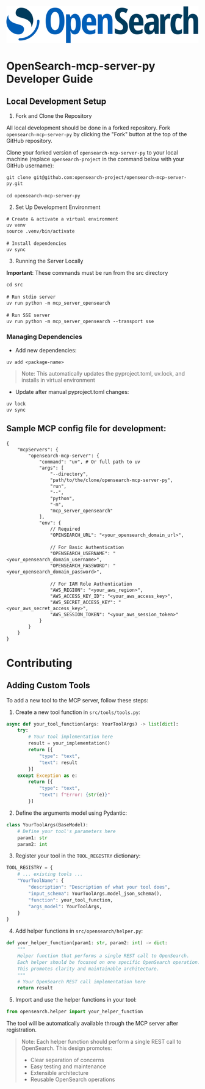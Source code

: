 ![OpenSearch logo](https://github.com/opensearch-project/opensearch-py/raw/main/OpenSearch.svg)

# OpenSearch-mcp-server-py Developer Guide
## Local Development Setup

1. Fork and Clone the Repository

All local development should be done in a forked repository. Fork `opensearch-mcp-server-py` by clicking the "Fork" button at the top of the GitHub repository.

Clone your forked version of `opensearch-mcp-server-py` to your local machine (replace `opensearch-project` in the command below with your GitHub username):
```
git clone git@github.com:opensearch-project/opensearch-mcp-server-py.git

cd opensearch-mcp-server-py
```

2. Set Up Development Environment
```
# Create & activate a virtual environment
uv venv 
source .venv/bin/activate

# Install dependencies
uv sync
```

3. Running the Server Locally

**Important**: These commands must be run from the src directory
```
cd src

# Run stdio server
uv run python -m mcp_server_opensearch 

# Run SSE server
uv run python -m mcp_server_opensearch --transport sse
```

### Managing Dependencies
- Add new dependencies:
```
uv add <package-name>
```
> Note: This automatically updates the pyproject.toml, uv.lock, and installs in virtual environment

- Update after manual pyproject.toml changes:
```
uv lock 
uv sync
```

## Sample MCP config file for development:
```
{
    "mcpServers": {
        "opensearch-mcp-server": {
            "command": "uv", # Or full path to uv
            "args": [
                "--directory",
                "path/to/the/clone/opensearch-mcp-server-py",
                "run",
                "--",
                "python",
                "-m",
                "mcp_server_opensearch"
            ],
            "env": {
                // Required
                "OPENSEARCH_URL": "<your_opensearch_domain_url>",

                // For Basic Authentication
                "OPENSEARCH_USERNAME": "<your_opensearch_domain_username>",
                "OPENSEARCH_PASSWORD": "<your_opensearch_domain_password>",

                // For IAM Role Authentication
                "AWS_REGION": "<your_aws_region>",
                "AWS_ACCESS_KEY_ID": "<your_aws_access_key>",
                "AWS_SECRET_ACCESS_KEY": "<your_aws_secret_access_key>",
                "AWS_SESSION_TOKEN": "<your_aws_session_token>"
            }
        }
    }
}
```

# Contributing
## Adding Custom Tools
To add a new tool to the MCP server, follow these steps:

1. Create a new tool function in `src/tools/tools.py`:
```python
async def your_tool_function(args: YourToolArgs) -> list[dict]:
    try:
        # Your tool implementation here
        result = your_implementation()
        return [{
            "type": "text",
            "text": result
        }]
    except Exception as e:
        return [{
            "type": "text",
            "text": f"Error: {str(e)}"
        }]
```

2. Define the arguments model using Pydantic:
```python
class YourToolArgs(BaseModel):
    # Define your tool's parameters here
    param1: str
    param2: int
```

3. Register your tool in the `TOOL_REGISTRY` dictionary:
```python
TOOL_REGISTRY = {
    # ... existing tools ...
    "YourToolName": {
        "description": "Description of what your tool does",
        "input_schema": YourToolArgs.model_json_schema(),
        "function": your_tool_function,
        "args_model": YourToolArgs,
    }
}
```

4. Add helper functions in `src/opensearch/helper.py`:
```python
def your_helper_function(param1: str, param2: int) -> dict:
    """
    Helper function that performs a single REST call to OpenSearch.
    Each helper should be focused on one specific OpenSearch operation.
    This promotes clarity and maintainable architecture.
    """
    # Your OpenSearch REST call implementation here
    return result
```

5. Import and use the helper functions in your tool:
```python
from opensearch.helper import your_helper_function
```

The tool will be automatically available through the MCP server after registration.

> Note: Each helper function should perform a single REST call to OpenSearch. This design promotes:
> - Clear separation of concerns
> - Easy testing and maintenance
> - Extensible architecture
> - Reusable OpenSearch operations
